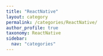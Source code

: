 ```yaml
---
title: "ReactNative"
layout: category
permalink: /categories/ReactNative/
author_profile: true
taxonomy: ReactNative
sidebar:
  nav: "categories"
---
```

